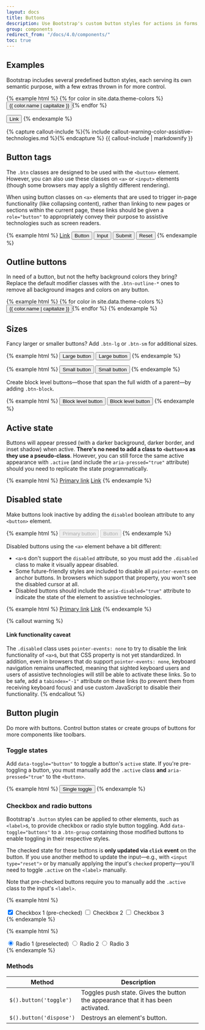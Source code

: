 ```yaml
---
layout: docs
title: Buttons
description: Use Bootstrap's custom button styles for actions in forms, dialogs, and more with support for multiple sizes, states, and more.
group: components
redirect_from: "/docs/4.0/components/"
toc: true
---
```


## Examples

Bootstrap includes several predefined button styles, each serving its own semantic purpose, with a few extras thrown in for more control.

{% example html %} {% for color in site.data.theme-colors %} <button type="button" class="btn btn-{{ color.name }}">{{ color.name | capitalize }}</button>{% endfor %}

<button type="button" class="btn btn-link">Link</button> {% endexample %}

{% capture callout-include %}{% include callout-warning-color-assistive-technologies.md %}{% endcapture %} {{ callout-include | markdownify }}

## Button tags

The `.btn` classes are designed to be used with the `<button>` element. However, you can also use these classes on `<a>` or `<input>` elements (though some browsers may apply a slightly different rendering).

When using button classes on `<a>` elements that are used to trigger in-page functionality (like collapsing content), rather than linking to new pages or sections within the current page, these links should be given a `role="button"` to appropriately convey their purpose to assistive technologies such as screen readers.

{% example html %} <a class="btn btn-primary" href="#" role="button">Link</a> <button class="btn btn-primary" type="submit">Button</button> <input class="btn btn-primary" type="button" value="Input"> <input class="btn btn-primary" type="submit" value="Submit"> <input class="btn btn-primary" type="reset" value="Reset"> {% endexample %}

## Outline buttons

In need of a button, but not the hefty background colors they bring? Replace the default modifier classes with the `.btn-outline-*` ones to remove all background images and colors on any button.

{% example html %} {% for color in site.data.theme-colors %} <button type="button" class="btn btn-outline-{{ color.name }}">{{ color.name | capitalize }}</button>{% endfor %} {% endexample %}

## Sizes

Fancy larger or smaller buttons? Add `.btn-lg` or `.btn-sm` for additional sizes.

{% example html %} <button type="button" class="btn btn-primary btn-lg">Large button</button> <button type="button" class="btn btn-secondary btn-lg">Large button</button> {% endexample %}

{% example html %} <button type="button" class="btn btn-primary btn-sm">Small button</button> <button type="button" class="btn btn-secondary btn-sm">Small button</button> {% endexample %}

Create block level buttons—those that span the full width of a parent—by adding `.btn-block`.

{% example html %} <button type="button" class="btn btn-primary btn-lg btn-block">Block level button</button> <button type="button" class="btn btn-secondary btn-lg btn-block">Block level button</button> {% endexample %}

## Active state

Buttons will appear pressed (with a darker background, darker border, and inset shadow) when active. **There's no need to add a class to `<button>`s as they use a pseudo-class**. However, you can still force the same active appearance with `.active` (and include the <code>aria-pressed="true"</code> attribute) should you need to replicate the state programmatically.

{% example html %} <a href="#" class="btn btn-primary btn-lg active" role="button" aria-pressed="true">Primary link</a> <a href="#" class="btn btn-secondary btn-lg active" role="button" aria-pressed="true">Link</a> {% endexample %}

## Disabled state

Make buttons look inactive by adding the `disabled` boolean attribute to any `<button>` element.

{% example html %} <button type="button" class="btn btn-lg btn-primary" disabled>Primary button</button> <button type="button" class="btn btn-secondary btn-lg" disabled>Button</button> {% endexample %}

Disabled buttons using the `<a>` element behave a bit different:

* `<a>`s don't support the `disabled` attribute, so you must add the `.disabled` class to make it visually appear disabled.
* Some future-friendly styles are included to disable all `pointer-events` on anchor buttons. In browsers which support that property, you won't see the disabled cursor at all.
* Disabled buttons should include the `aria-disabled="true"` attribute to indicate the state of the element to assistive technologies.

{% example html %} <a href="#" class="btn btn-primary btn-lg disabled" role="button" aria-disabled="true">Primary link</a> <a href="#" class="btn btn-secondary btn-lg disabled" role="button" aria-disabled="true">Link</a> {% endexample %}

{% callout warning %}

#### Link functionality caveat

The `.disabled` class uses `pointer-events: none` to try to disable the link functionality of `<a>`s, but that CSS property is not yet standardized. In addition, even in browsers that do support `pointer-events: none`, keyboard navigation remains unaffected, meaning that sighted keyboard users and users of assistive technologies will still be able to activate these links. So to be safe, add a `tabindex="-1"` attribute on these links (to prevent them from receiving keyboard focus) and use custom JavaScript to disable their functionality. {% endcallout %}

## Button plugin

Do more with buttons. Control button states or create groups of buttons for more components like toolbars.

### Toggle states

Add `data-toggle="button"` to toggle a button's `active` state. If you're pre-toggling a button, you must manually add the `.active` class **and** `aria-pressed="true"` to the `<button>`.

{% example html %} <button type="button" class="btn btn-primary" data-toggle="button" aria-pressed="false" autocomplete="off"> Single toggle </button> {% endexample %}

### Checkbox and radio buttons

Bootstrap's `.button` styles can be applied to other elements, such as `<label>`s, to provide checkbox or radio style button toggling. Add `data-toggle="buttons"` to a `.btn-group` containing those modified buttons to enable toggling in their respective styles.

The checked state for these buttons is **only updated via `click` event** on the button. If you use another method to update the input—e.g., with `<input type="reset">` or by manually applying the input's `checked` property—you'll need to toggle `.active` on the `<label>` manually.

Note that pre-checked buttons require you to manually add the `.active` class to the input's `<label>`.

{% example html %}

<div class="btn-group" data-toggle="buttons">
  <label class="btn btn-secondary active">
    <input type="checkbox" checked autocomplete="off"> Checkbox 1 (pre-checked)
  </label>
  <label class="btn btn-secondary">
    <input type="checkbox" autocomplete="off"> Checkbox 2
  </label>
  <label class="btn btn-secondary">
    <input type="checkbox" autocomplete="off"> Checkbox 3
  </label>
</div>
{% endexample %}

{% example html %}

<div class="btn-group" data-toggle="buttons">
  <label class="btn btn-secondary active">
    <input type="radio" name="options" id="option1" autocomplete="off" checked> Radio 1 (preselected)
  </label>
  <label class="btn btn-secondary">
    <input type="radio" name="options" id="option2" autocomplete="off"> Radio 2
  </label>
  <label class="btn btn-secondary">
    <input type="radio" name="options" id="option3" autocomplete="off"> Radio 3
  </label>
</div>
{% endexample %}

### Methods

| Method                  | Description                                                                     |
| ----------------------- | ------------------------------------------------------------------------------- |
| `$().button('toggle')`  | Toggles push state. Gives the button the appearance that it has been activated. |
| `$().button('dispose')` | Destroys an element's button.                                                   |
